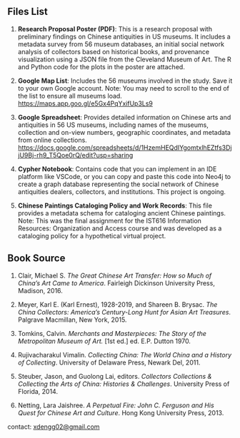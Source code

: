 ## Files List

1.	**Research Proposal Poster (PDF)**: This is a research proposal with preliminary findings on Chinese antiquities in US museums. It includes a metadata survey from 56 museum databases, an initial social network analysis of collectors based on historical books, and provenance visualization using a JSON file from the Cleveland Museum of Art. The R and Python code for the plots in the poster are attached.

2.	**Google Map List**: Includes the 56 museums involved in the study. Save it to your own Google account. Note: You may need to scroll to the end of the list to ensure all museums load. https://maps.app.goo.gl/e5Gx4PqYxifUp3Ls9

3.	**Google Spreadsheet**: Provides detailed information on Chinese arts and antiquities in 56 US museums, including names of the museums, collection and on-view numbers, geographic coordinates, and metadata from online collections. https://docs.google.com/spreadsheets/d/1HzemHEQdIYgomtxlhEZtfs3DjjU9Bj-rh9_T5Qoe0rQ/edit?usp=sharing

4.	**Cypher Notebook**: Contains code that you can implement in an IDE platform like VSCode, or you can copy and paste this code into Neo4j to create a graph database representing the social network of Chinese antiquities dealers, collectors, and institutions. This project is ongoing.

5.	**Chinese Paintings Cataloging Policy and Work Records**: This file provides a metadata schema for cataloging ancient Chinese paintings. Note: This was the final assignment for the IST616 Information Resources: Organization and Access course and was developed as a cataloging policy for a hypothetical virtual project.


## Book Source

1. Clair, Michael S. *The Great Chinese Art Transfer: How so Much of China’s Art Came to America*. Fairleigh Dickinson University Press, Madison, 2016.

2. Meyer, Karl E. (Karl Ernest), 1928-2019, and Shareen B. Brysac. *The China Collectors: America’s Century-Long Hunt for Asian Art Treasures*. Palgrave Macmillan, New York, 2015.

3. Tomkins, Calvin. *Merchants and Masterpieces: The Story of the Metropolitan Museum of Art.* [1st ed.] ed. E.P. Dutton 1970. 

4. Rujivacharakul Vimalin. *Collecting China: The World China and a History of Collecting*. University of Delaware Press, Newark Del, 2011.

5. Steuber, Jason, and Guolong Lai, editors. *Collectors Collections & Collecting the Arts of China: Histories & Challenges*. University Press of Florida, 2014.

6. Netting, Lara Jaishree. *A Perpetual Fire: John C. Ferguson and His Quest for Chinese Art and Culture*. Hong Kong University Press, 2013.


contact: xdengg02@gmail.com
